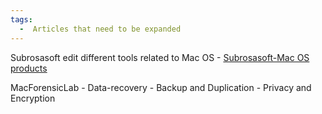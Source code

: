 ```yaml
---
tags:
  -  Articles that need to be expanded
---
```

Subrosasoft edit different tools related to Mac OS - [Subrosasoft-Mac OS
products](http://www.subrosasoft.com/OSXSoftware/index.php?main_page=index)

MacForensicLab - Data-recovery - Backup and Duplication - Privacy and
Encryption